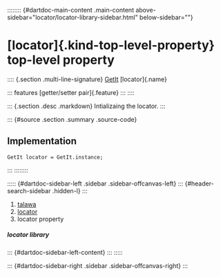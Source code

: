 :::::::: {#dartdoc-main-content .main-content above-sidebar="locator/locator-library-sidebar.html" below-sidebar=""}
<div>

# [locator]{.kind-top-level-property} top-level property

</div>

:::: {.section .multi-line-signature}
[GetIt](https://pub.dev/documentation/get_it/8.0.3/get_it/GetIt-class.html)
[locator]{.name}

::: features
[getter/setter pair]{.feature}
:::
::::

::: {.section .desc .markdown}
Intializaing the locator.
:::

::: {#source .section .summary .source-code}
## Implementation

``` language-dart
GetIt locator = GetIt.instance;
```
:::
::::::::

::::: {#dartdoc-sidebar-left .sidebar .sidebar-offcanvas-left}
::: {#header-search-sidebar .hidden-l}
:::

1.  [talawa](../index.html)
2.  [locator](../locator/)
3.  locator property

##### locator library

::: {#dartdoc-sidebar-left-content}
:::
:::::

::: {#dartdoc-sidebar-right .sidebar .sidebar-offcanvas-right}
:::
